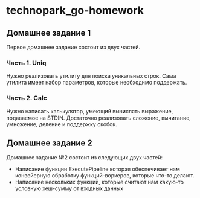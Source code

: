 # technopark_go-homework

## Домашнее задание 1

Первое домашнее задание состоит из двух частей.
### Часть 1. Uniq

Нужно реализовать утилиту для поиска уникальных строк. Сама утилита имеет набор параметров, которые необходимо поддержать.

### Часть 2. Calc
Нужно написать калькулятор, умеющий вычислять выражение, подаваемое на STDIN.
Достаточно реализовать сложение, вычитание, умножение, деление и поддержку скобок.

## Домашнее задание 2
Домашнее задание №2 состоит из следующих двух частей:

* Написание функции ExecutePipeline которая обеспечивает нам конвейерную обработку функций-воркеров, которые что-то делают.
* Написание нескольких функций, которые считают нам какую-то условную хеш-сумму от входных данных
